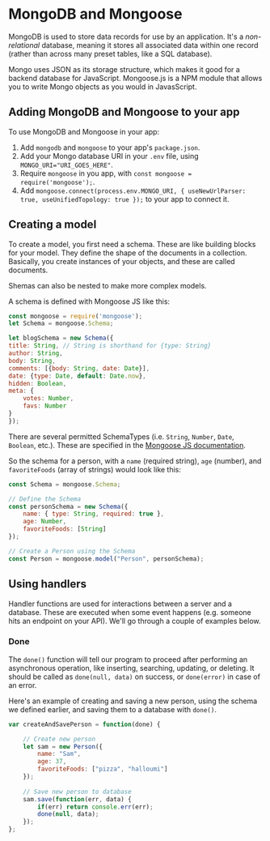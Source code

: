 # MongoDB and Mongoose

MongoDB is used to store data records for use by an application. It's a *non-relational* database, meaning it stores all associated data within one record (rather than across many preset tables, like a SQL database).

Mongo uses JSON as its storage structure, which makes it good for a backend database for JavaScript. Mongoose.js is a NPM module that allows you to write Mongo objects as you would in JavasScript.

## Adding MongoDB and Mongoose to your app

To use MongoDB and Mongoose in your app:

1. Add `mongodb` and `mongoose` to your app's `package.json`.
2. Add your Mongo database URI in your `.env` file, using `MONGO_URI="URI_GOES_HERE"`.
3. Require `mongoose` in you app, with `const mongoose = require('mongoose');`.
4. Add `mongoose.connect(process.env.MONGO_URI, { useNewUrlParser: true, useUnifiedTopology: true });` to your app to connect it.

## Creating a model

To create a model, you first need a schema. These are like building blocks for your model. They define the shape of the documents in a collection. Basically, you create instances of your objects, and these are called documents.

Shemas can also be nested to make more complex models.

A schema is defined with Mongoose JS like this:

```js
const mongoose = require('mongoose');
let Schema = mongoose.Schema;

let blogSchema = new Schema({
title: String, // String is shorthand for {type: String}
author: String,
body: String,
comments: [{body: String, date: Date}],
date: {type: Date, default: Date.now},
hidden: Boolean,
meta: {
    votes: Number,
    favs: Number
}
});
```

There are several permitted SchemaTypes (i.e. `String`, `Number`, `Date`, `Boolean`, etc.). These are specified in the [Mongoose JS documentation](https://mongoosejs.com/docs/guide.html).

So the schema for a person, with a `name` (required string), `age` (number), and `favoriteFoods` (array of strings) would look like this:

```js
const Schema = mongoose.Schema;

// Define the Schema
const personSchema = new Schema({
    name: { type: String, required: true },
    age: Number,
    favoriteFoods: [String]
});

// Create a Person using the Schema
const Person = mongoose.model("Person", personSchema);
```

## Using handlers

Handler functions are used for interactions between a server and a database. These are executed when some event happens (e.g. someone hits an endpoint on your API). We'll go through a couple of examples below.

### Done

The `done()` function will tell our program to proceed after performing an asynchronous operation, like inserting, searching, updating, or deleting. It should be called as `done(null, data)` on success, or `done(error)` in case of an error.

Here's an example of creating and saving a new person, using the schema we defined earlier, and saving them to a database with `done()`.

```js
var createAndSavePerson = function(done) {

    // Create new person
    let sam = new Person({
        name: "Sam",
        age: 37,
        favoriteFoods: ["pizza", "halloumi"]
    });
  
    // Save new person to database
    sam.save(function(err, data) {
        if(err) return console.err(err);
        done(null, data);
    });
};
```
